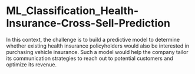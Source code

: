# ML_Classification_Health-Insurance-Cross-Sell-Prediction
In this context, the challenge is to build a predictive model to determine whether existing health insurance policyholders would also be interested in purchasing vehicle insurance. Such a model would help the company tailor its communication strategies to reach out to potential customers and optimize its revenue.
